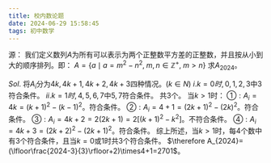 ```yaml
---
title: 校内数论题
date: 2024-06-29 15:58:45
tags: 初中数学
---
```


源：
我们定义数列$A$为所有可以表示为两个正整数平方差的正整数，并且按从小到大的顺序排列。即：
$A=\{a\mid a=m^2-n^2,\;m,n\in\mathbb{Z}^+,\;m>n\}$
求$A_{2024}$。

$Sol.$
将$A_i$分为$4k,4k+1,4k+2,4k+3$四种情况。$(k\in N)$
$i.k=0时,0,1,2,3$中$3$符合条件。
$ii.k=1时,4,5,6,7$中$5,7$符合条件。
共$3$个。
当$k>1$时：
$①:A_i=4k=(k+1)^2-(k-1)^2$。符合条件。
$②:A_i=4+1=(2k+1)^2-(2k)^2$。符合条件。
$③:A_i=4k+2=2(2k+1)=2[(k+1)^2-k^2]$。不符合条件。
$④:A_i=4k+3=(2k+2)^2-(2k+1)^2$。符合条件。
综上所述，当$k>1$时，每$4$个数中有$3$个符合条件，且当$k=0$或$1$时共$3$个符合条件。
$\therefore A_{2024}=(\lfloor\frac{2024-3}{3}\rfloor+2)\times4+1=2701$。
